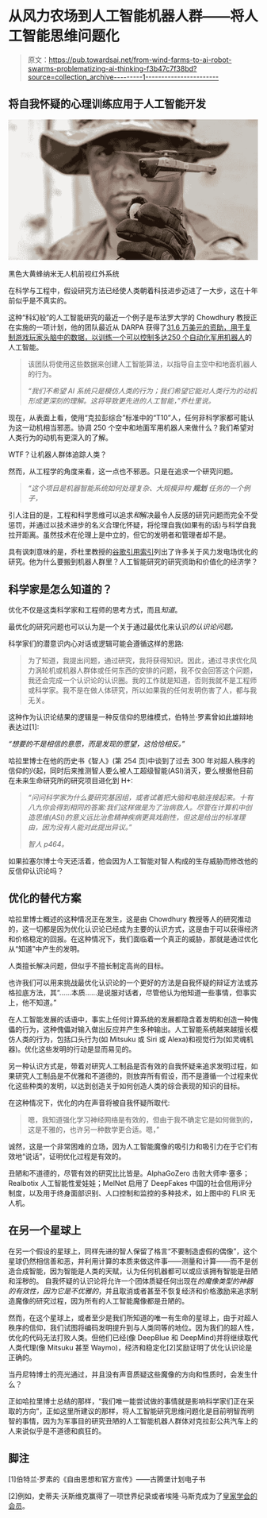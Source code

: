 # 从风力农场到人工智能机器人群——将人工智能思维问题化

> 原文：<https://pub.towardsai.net/from-wind-farms-to-ai-robot-swarms-problematizing-ai-thinking-f3b47c7f38bd?source=collection_archive---------1----------------------->

## 将自我怀疑的心理训练应用于人工智能开发

![](img/8d777ea3a5e3b00f288187c2df3e86cb.png)

黑色大黄蜂纳米无人机前视红外系统

在科学与工程中，假设研究方法已经使人类朝着科技进步迈进了一大步，这在十年前似乎是不真实的。

这种“科幻般”的人工智能研究的最近一个例子是布法罗大学的 Chowdhury 教授正在实施的一项计划，他的团队最近从 DARPA 获得了[31.6 万美元的资助，用于复制游戏玩家头脑中的数据，以训练一个可以控制多达](https://futurism.com/the-byte/darpa-gamers-brain-waves-train-robots-swarms)[250 个自动化军用机器人](http://www.buffalo.edu/ubnow/stories/2020/01/robot-swarms-video-games.html)的人工智能。

> 该团队将使用这些数据来创建人工智能算法，以指导自主空中和地面机器人的行为。
> 
> *“我们不希望 AI 系统只是模仿人类的行为；我们希望它能对人类行为的动机形成更深刻的理解。这将导致更先进的人工智能，”乔杜里说。*

现在，从表面上看，使用“克拉彭综合”标准中的“T10”人，任何非科学家都可能认为这一动机相当邪恶。协调 250 个空中和地面军用机器人来做什么？我们希望对人类行为的动机有更深入的了解。

WTF？让机器人群体追踪人类？

然而，从工程学的角度来看，这一点也不邪恶。只是在追求一个研究问题。

> *“这个项目是机器智能系统如何处理复杂、大规模异构* ***规划*** *任务的一个例子，*

引人注目的是，工程和科学思维可以追求*和*解决最令人反感的研究问题而完全不受惩罚，并通过以技术进步的名义合理化怀疑，将伦理自我(如果有的话)与科学自我拉开距离。虽然技术在伦理上是中立的，但它的发明者和管理者却不是。

具有讽刺意味的是，乔杜里教授的[谷歌引用索引](https://scholar.google.com/citations?hl=en&user=9UojRnIAAAAJ&view_op=list_works)列出了许多关于风力发电场优化的研究。他为什么要搬到机器人群里？人工智能研究的研究资助和价值化的经济学？

## 科学家是怎么知道的？

优化不仅是这类科学家和工程师的思考方式，而且*知道*。

最优化的研究问题也可以认为是一个关于通过最优化来认识*的认识论问题。*

科学家们的潜意识内心对话或逻辑可能会遵循这样的思路:

> 为了知道，我提出问题，通过研究，我将获得知识。因此，通过寻求优化风力涡轮机或机器人群体或任何东西的安排的问题，我不仅会回答这个问题，我还会完成一个认识论的认识圈。我的工作就是知道，否则我就不是工程师或科学家。我不是在做人体研究，所以如果我的任何发明伤害了人，都与我无关。

这种作为认识论结果的逻辑是一种反信仰的思维模式，伯特兰·罗素曾如此雄辩地表达过[1]:

*“想要的不是相信的意愿，而是发现的愿望，这恰恰相反。”*

哈拉里博士在他的历史书《智人》(第 254 页)中谈到了过去 300 年对超人秩序的信仰的兴起，同时后来推测智人要么被人工超级智能(ASI)消灭，要么根据他目前在未来生命研究所的研究项目进化到 H+:

> *“问问科学家为什么要研究基因组，或者试着把大脑和电脑连接起来。十有八九你会得到相同的答案:我们这样做是为了治病救人。尽管在计算机中创造思维(ASI)的意义远比治愈精神疾病更具戏剧性，但这是给出的标准理由，因为没有人能对此提出异议。”*
> 
> *智人 p464。*

如果拉塞尔博士今天还活着，他会因为人工智能对智人构成的生存威胁而修改他的反信仰认识论吗？

## 优化的替代方案

哈拉里博士概述的这种情况正在发生，这是由 Chowdhury 教授等人的研究推动的，这一切都是因为优化认识论已经成为主要的认识方式，这是由于可以获得经济和价格稳定的回报。在这种情况下，我们面临着一个真正的威胁，那就是通过优化从“知道”中产生的发明。

人类擅长解决问题，但似乎不擅长制定高尚的目标。

也许我们可以用来挑战最优化认识论的一个更好的方法是自我怀疑的辩证方法或苏格拉底方法，其“……本质……是说服对话者，尽管他认为他知道一些事情，但事实上，他不知道。”

在人工智能发展的话语中，事实上任何计算系统的发展都隐含着发明和创造一种傀儡的行为，这种傀儡对输入做出反应并产生多种输出。人工智能系统越来越擅长模仿人类的行为，包括口头行为(如 Mitsuku 或 Siri 或 Alexa)和视觉行为(如灵魂机器)。优化这些发明的行动是显而易见的。

另一种认识方式是，带着对研究人工制品是否有效的自我怀疑来追求发明过程，如果研究人工制品是不优雅和不道德的，则放弃所有假设，而不是遵循一个过程来优化这些种类的发明，以达到创造关于如何创造人类的综合表现的知识的目标。

在这种情况下，优化的内在声音将被自我怀疑所取代:

> 嗯，我知道强化学习神经网络是有效的，但由于我不确定它是如何做到的，这是不雅的，也许另一种数学更合适。嗯，”

诚然，这是一个非常困难的立场，因为人工智能魔像的吸引力和吸引力在于它们有效地“说话”，证明优化过程是有效的。

丑陋和不道德的，尽管有效的研究比比皆是。AlphaGoZero 击败大师李·塞多；Realbotix 人工智能性爱娃娃；MelNet 启用了 DeepFakes 中国的社会信用评分制度，以及用于终身面部识别、人口控制和监控的多种技术，如上图中的 FLIR 无人机。

## 在另一个星球上

在另一个假设的星球上，同样先进的智人保留了格言“不要制造虚假的偶像”，这个星球仍然相信善和恶，并利用计算的本质来做这件事——测量和计算——而不是创造合成智能，因为智能是人类的天赋，认为任何机器都可以或应该拥有智能是丑陋和淫秽的。 自我怀疑的认识论将允许一个团体质疑任何出现在*的魔像类型的神器的有效性，因为它是不优雅的*，并且取消或者甚至不恢复经济和价格激励来追求制造魔像的研究过程，因为所有的人工智能魔像都是丑陋的。

然而，在这个星球上，或者至少是我们所知道的唯一有生命的星球上，由于对超人秩序的信仰，我们试图将编码发明提升到与人类同等的地位。因为我们的超人性，优化的代码无法打败人类。但他们已经(像 DeepBlue 和 DeepMind)并将继续取代人类代理(像 Mitsuku 甚至 Waymo)，经济和稳定化[2]奖励证明了优化认识论是正确的。

当丹尼特博士的亮光通过，并且没有声音质疑这些魔像的方向和性质时，会发生什么？

正如哈拉里博士总结的那样，“我们唯一能尝试做的事情就是影响科学家们正在采取的方向”，正如这里所建议的那样，将人工智能研究思维问题化是目前明智而明智的事情，因为为军事目的研究丑陋的人工智能机器人群体对克拉彭公共汽车上的人来说似乎是不道德和疯狂的。

## 脚注

[1]伯特兰·罗素的《自由思想和官方宣传》——古腾堡计划电子书

[2]例如，史蒂夫·沃斯维克赢得了一项世界纪录或者埃隆·马斯克成为了[皇家学会的会员](https://royalsociety.org/people/elon-musk-13829/)。
